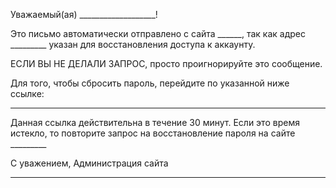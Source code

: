 Уважаемый(ая) ___________________!

Это письмо автоматически отправлено с сайта ______, так как адрес _________ указан для восстановления доступа к аккаунту.

ЕСЛИ ВЫ НЕ ДЕЛАЛИ ЗАПРОС, просто проигнорируйте это сообщение.

Для того, чтобы сбросить пароль, перейдите по указанной ниже ссылке:
___________________________________________________________________

Данная ссылка действительна в течение 30 минут.
Если это время истекло, то повторите запрос на восстановление пароля на сайте _________ 

С уважением,
Администрация сайта
___________________
